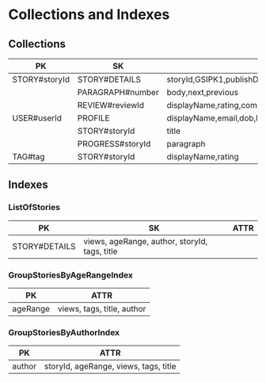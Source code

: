 # Collections and Indexes

## Collections
|PK|SK|ATTR|
|--|--|--|
|STORY#storyId|STORY#DETAILS|storyId,GSIPK1,publishDate,author,ageRange,title,tags[],intro,lang|
||PARAGRAPH#number|body,next,previous|
||REVIEW#reviewId|displayName,rating,comments|
|USER#userId|PROFILE|displayName,email,dob,langs[]|
||STORY#storyId|title|
||PROGRESS#storyId|paragraph|
|TAG#tag|STORY#storyId|displayName,rating|

## Indexes
### ListOfStories
|PK|SK|ATTR|
|--|--|--|
|STORY#DETAILS|views, ageRange, author, storyId, tags, title|

### GroupStoriesByAgeRangeIndex
|PK|ATTR|
|--|--|
|ageRange|views, tags, title, author|

### GroupStoriesByAuthorIndex
|PK|ATTR|
|--|--|
|author|storyId, ageRange, views, tags, title|